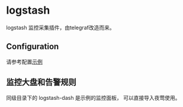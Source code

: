 # logstash

logstash 监控采集插件，由telegraf改造而来。

## Configuration

请参考配置[示例](https://github.com/flashcatcloud/categraf/blob/main/conf/input.logstash/logstash.toml)

## 监控大盘和告警规则

同级目录下的 logstash-dash 是示例的监控面板， 可以直接导入夜莺使用。